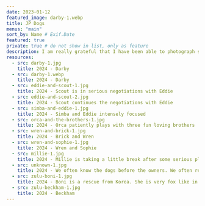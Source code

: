 ```yaml
---
date: 2023-01-12
featured_image: darby-1.webp
title: JP Dogs
menus: "main"
sort_by: Name # Exif.Date
featured: true
private: true # do not show in list, only as feature
description: I am really grateful that I have been able to photograph some of the wonderful dogs around Jamaica Plain.
resources:
  - src: darby-1.jpg
    title: 2024 - Darby
  - src: darby-1.webp
    title: 2024 - Darby
  - src: eddie-and-scout-1.jpg
    title: 2024 - Scout is in serious negotiations with Eddie
  - src: eddie-and-scout-2.jpg
    title: 2024 - Scout continues the negotiations with Eddie
  - src: simba-and-eddie-1.jpg
    title: 2024 - Simba and Eddie intensely focused
  - src: orca-and-the-brothers-1.jpg
    title: 2024 - Orca patiently plays with three fun loving brothers
  - src: wren-and-brick-1.jpg
    title: 2024 - Brick and Wren
  - src: wren-and-sophie-1.jpg
    title: 2024 - Wren and Sophie
  - src: millie-1.jpg
    title: 2024 - Millie is taking a little break after some serious play
  - src: unknown-1.jpg
    title: 2024 - We often know the dogs before the owners. We often remember a dogs name before we could recall the owners' name. Often I forget both, and sometimes I don't get either.
  - src: zulu-boni-1.jpg
    title: 2024 - Boni is a rescue from Korea. She is very fox like in appearance and cat like in personality.
  - src: zulu-beckham-1.jpg
    title: 2024 - Beckham
---
```

